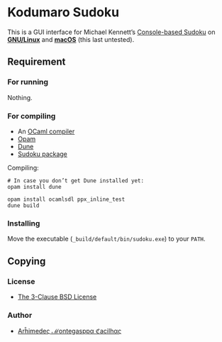 [appimage]: https://appimage.org/
[author]: https://github.com/cacilhas/
[awt]: https://docs.oracle.com/javase/7/docs/api/java/awt/
[dune]: https://dune.readthedocs.io/en/latest/
[license]: https://github.com/cacilhas/sudoku/blob/master/COPYING
[linux]: https://www.gnu.org/gnu/linux-and-gnu.en.html
[macos]: https://www.apple.com/macos/
[ocaml]: https://ocaml.org/
[opam]: https://opam.ocaml.org/
[sudoku]: https://packages.debian.org/buster/sudoku

# Kodumaro Sudoku

This is a GUI interface for Michael Kennett’s [Console-based Sudoku][sudoku] on
[**GNU/Linux**][linux] and [**macOS**][macos] (this last untested).

## Requirement

### For running

Nothing.

### For compiling

- An [OCaml compiler][ocaml]
- [Opam][opam]
- [Dune][dune]
- [Sudoku package][sudoku]

Compiling:

```
# In case you don’t get Dune installed yet:
opam install dune

opam install ocamlsdl ppx_inline_test
dune build
```

### Installing

Move the executable (`_build/default/bin/sudoku.exe`) to your `PATH`.

## Copying

### License

- [The 3-Clause BSD License][license]

### Author

- [Arĥimedeς ℳontegasppα ℭacilhας][author]
